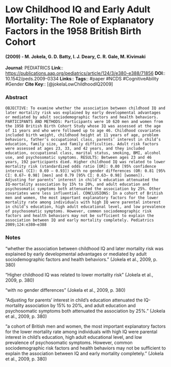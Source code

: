 # Low Childhood IQ and Early Adult Mortality: The Role of Explanatory Factors in the 1958 British Birth Cohort
#### (2009) - M. Jokela, G. D. Batty, I. J. Deary, C. R. Gale, M. Kivimaki
**Journal**: PEDIATRICS
**Link**:: https://publications.aap.org/pediatrics/article/124/3/e380-e388/71856
**DOI**:: 10.1542/peds.2009-0334
**Links**:: 
**Tags**:: #paper #NCDS #CognitiveAbility #Gender 
**Cite Key**:: [@jokelaLowChildhoodIQ2009]

### Abstract

```
OBJECTIVE: To examine whether the association between childhood IQ and later mortality risk was explained by early developmental advantages or mediated by adult sociodemographic factors and health behaviors. PARTICIPANTS AND METHODS: Participants were 10 620 men and women from the 1958 British Birth Cohort Study whose IQ was assessed at the age of 11 years and who were followed up to age 46. Childhood covariates included birth weight, childhood height at 11 years of age, problem behaviors, father’s occupational class, parents’ interest in child’s education, family size, and family difficulties. Adult risk factors were assessed at ages 23, 33, and 42 years, and they included education, occupational class, marital status, smoking, BMI, alcohol use, and psychosomatic symptoms. RESULTS: Between ages 23 and 46 years, 192 participants died. Higher childhood IQ was related to lower mortality risk (standardized odds ratio [OR]: 0.80 [95% confidence interval (CI): 0.69 – 0.93]) with no gender differences (OR: 0.81 [95% CI: 0.67– 0.98] [men] and 0.79 [95% CI: 0.63– 0.98] [women]). Adjusting for parents’ interest in child’s education attenuated the IQ-mortality association by 15% to 20%, and adult education and psychosomatic symptoms both attenuated the association by 25%. Other covariates were less influential. CONCLUSIONS: In a cohort of British men and women, the most important explanatory factors for the lower mortality rate among individuals with high IQ were parental interest in child’s education, high adult educational level, and low prevalence of psychosomatic symptoms. However, common sociodemographic risk factors and health behaviors may not be sufficient to explain the association between IQ and early mortality completely. Pediatrics 2009;124:e380–e388
```

### Notes

“whether the association between childhood IQ and later mortality risk was explained by early developmental advantages or mediated by adult sociodemographic factors and health behaviors.” (Jokela et al., 2009, p. 380)

“Higher childhood IQ was related to lower mortality risk” (Jokela et al., 2009, p. 380)

“with no gender differences” (Jokela et al., 2009, p. 380)

“Adjusting for parents’ interest in child’s education attenuated the IQ-mortality association by 15% to 20%, and adult education and psychosomatic symptoms both attenuated the association by 25%.” (Jokela et al., 2009, p. 380)

“a cohort of British men and women, the most important explanatory factors for the lower mortality rate among individuals with high IQ were parental interest in child’s education, high adult educational level, and low prevalence of psychosomatic symptoms. However, common sociodemographic risk factors and health behaviors may not be sufficient to explain the association between IQ and early mortality completely.” (Jokela et al., 2009, p. 380)